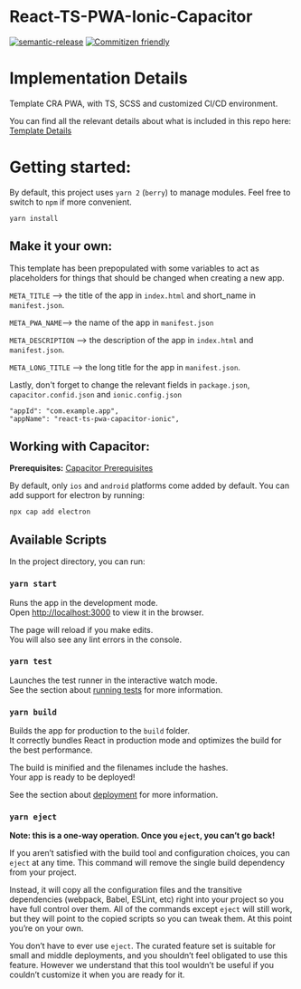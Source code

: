 # React-TS-PWA-Ionic-Capacitor

[![semantic-release](https://img.shields.io/badge/%20%20%F0%9F%93%A6%F0%9F%9A%80-semantic--release-e10079.svg)](https://github.com/semantic-release/semantic-release) [![Commitizen friendly](https://img.shields.io/badge/commitizen-friendly-brightgreen.svg)](http://commitizen.github.io/cz-cli/)

# Implementation Details

Template CRA PWA, with TS, SCSS and customized CI/CD environment.

You can find all the relevant details about what is included in this repo here: [Template Details](https://www.notion.so/kiilysden/React-TS-PWA-Ionic-Capacitor-edd29a16ae0c45c98590077f07e3b051)

# Getting started:

By default, this project uses `yarn 2` (`berry`) to manage modules. Feel free to switch to `npm` if more convenient.

`yarn install`

## Make it your own:

This template has been prepopulated with some variables to act as placeholders for things that should be changed when creating a new app.

`META_TITLE` --> the title of the app in `index.html` and short_name in `manifest.json`.

`META_PWA_NAME`--> the name of the app in `manifest.json`

`META_DESCRIPTION` --> the description of the app in `index.html` and `manifest.json`.

`META_LONG_TITLE` --> the long title for the app in `manifest.json`.

Lastly, don't forget to change the relevant fields in `package.json`, `capacitor.confid.json` and `ionic.config.json`

```
"appId": "com.example.app",
"appName": "react-ts-pwa-capacitor-ionic",
```

## Working with Capacitor:

**Prerequisites:** [Capacitor Prerequisites](https://capacitor.ionicframework.com/docs/getting-started/dependencies)

By default, only `ios` and `android` platforms come added by default. You can add support for electron by running:

`npx cap add electron`

## Available Scripts

In the project directory, you can run:

### `yarn start`

Runs the app in the development mode.<br />
Open [http://localhost:3000](http://localhost:3000) to view it in the browser.

The page will reload if you make edits.<br />
You will also see any lint errors in the console.

### `yarn test`

Launches the test runner in the interactive watch mode.<br />
See the section about [running tests](https://facebook.github.io/create-react-app/docs/running-tests) for more information.

### `yarn build`

Builds the app for production to the `build` folder.<br />
It correctly bundles React in production mode and optimizes the build for the best performance.

The build is minified and the filenames include the hashes.<br />
Your app is ready to be deployed!

See the section about [deployment](https://facebook.github.io/create-react-app/docs/deployment) for more information.

### `yarn eject`

**Note: this is a one-way operation. Once you `eject`, you can’t go back!**

If you aren’t satisfied with the build tool and configuration choices, you can `eject` at any time. This command will remove the single build dependency from your project.

Instead, it will copy all the configuration files and the transitive dependencies (webpack, Babel, ESLint, etc) right into your project so you have full control over them. All of the commands except `eject` will still work, but they will point to the copied scripts so you can tweak them. At this point you’re on your own.

You don’t have to ever use `eject`. The curated feature set is suitable for small and middle deployments, and you shouldn’t feel obligated to use this feature. However we understand that this tool wouldn’t be useful if you couldn’t customize it when you are ready for it.
